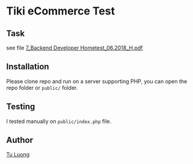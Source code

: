 # Tiki eCommerce Test


## Task
see file [7\_Backend Developer Hometest\_06.2018\_H.pdf](https://github.com/se2/tiki-ecommerce-test/blob/master/7_Backend%20Developer%20Hometest_06.2018_H.pdf)

## Installation
Please clone repo and run on a server supporting PHP, you can open the repo folder or `public/` folder.

## Testing
I tested manually on `public/index.php` file.

## Author
[Tu Luong](https://github.com/se2)
